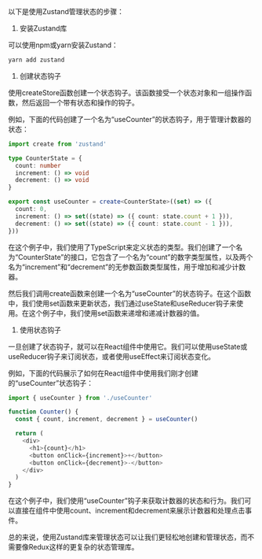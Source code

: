 以下是使用Zustand管理状态的步骤：

1. 安装Zustand库

可以使用npm或yarn安装Zustand：

```bash
yarn add zustand
```

1. 创建状态钩子

使用createStore函数创建一个状态钩子。该函数接受一个状态对象和一组操作函数，然后返回一个带有状态和操作的钩子。

例如，下面的代码创建了一个名为“useCounter”的状态钩子，用于管理计数器的状态：

```ts
import create from 'zustand'

type CounterState = {
  count: number
  increment: () => void
  decrement: () => void
}

export const useCounter = create<CounterState>((set) => ({
  count: 0,
  increment: () => set((state) => ({ count: state.count + 1 })),
  decrement: () => set((state) => ({ count: state.count - 1 })),
}))
```

在这个例子中，我们使用了TypeScript来定义状态的类型。我们创建了一个名为“CounterState”的接口，它包含了一个名为“count”的数字类型属性，以及两个名为“increment”和“decrement”的无参数函数类型属性，用于增加和减少计数器。

然后我们调用create函数来创建一个名为“useCounter”的状态钩子。在这个函数中，我们使用set函数来更新状态，我们通过useState和useReducer钩子来使用。在这个例子中，我们使用set函数来递增和递减计数器的值。

1. 使用状态钩子

一旦创建了状态钩子，就可以在React组件中使用它。我们可以使用useState或useReducer钩子来订阅状态，或者使用useEffect来订阅状态变化。

例如，下面的代码展示了如何在React组件中使用我们刚才创建的“useCounter”状态钩子：

``` ts
import { useCounter } from './useCounter'

function Counter() {
  const { count, increment, decrement } = useCounter()

  return (
    <div>
      <h1>{count}</h1>
      <button onClick={increment}>+</button>
      <button onClick={decrement}>-</button>
    </div>
  )
}
```

在这个例子中，我们使用“useCounter”钩子来获取计数器的状态和行为。我们可以直接在组件中使用count、increment和decrement来展示计数器和处理点击事件。

总的来说，使用Zustand库来管理状态可以让我们更轻松地创建和管理状态，而不需要像Redux这样的更复杂的状态管理库。